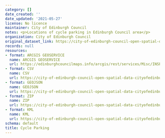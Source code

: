 ```yaml
---
category: []
date_created: ''
date_updated: '2021-05-27'
license: No licence
maintainer: City of Edinburgh Council
notes: <p>Locations of cycle parking in Edinburgh Council area</p>
organization: City of Edinburgh Council
original_dataset_link: https://city-of-edinburgh-council-open-spatial-data-cityofedinburgh.hub.arcgis.com/maps/fa9836614f1e4407ab7a8cd90163210d_37
records: null
resources:
- format: ARCGIS GEOSERVICE
  name: ARCGIS GEOSERVICE
  url: https://edinburghcouncilmaps.info/arcgis/rest/services/Misc/INSPIRE/MapServer/37
- format: CSV
  name: CSV
  url: https://city-of-edinburgh-council-open-spatial-data-cityofedinburgh.hub.arcgis.com/datasets/fa9836614f1e4407ab7a8cd90163210d_37.csv?outSR=%7B%22latestWkid%22%3A27700%2C%22wkid%22%3A27700%7D
- format: GEOJSON
  name: GEOJSON
  url: https://city-of-edinburgh-council-open-spatial-data-cityofedinburgh.hub.arcgis.com/datasets/fa9836614f1e4407ab7a8cd90163210d_37.geojson?outSR=%7B%22latestWkid%22%3A27700%2C%22wkid%22%3A27700%7D
- format: ZIP
  name: ZIP
  url: https://city-of-edinburgh-council-open-spatial-data-cityofedinburgh.hub.arcgis.com/datasets/fa9836614f1e4407ab7a8cd90163210d_37.zip?outSR=%7B%22latestWkid%22%3A27700%2C%22wkid%22%3A27700%7D
- format: KML
  name: KML
  url: https://city-of-edinburgh-council-open-spatial-data-cityofedinburgh.hub.arcgis.com/datasets/fa9836614f1e4407ab7a8cd90163210d_37.kml?outSR=%7B%22latestWkid%22%3A27700%2C%22wkid%22%3A27700%7D
schema: default
title: Cycle Parking
---
```

